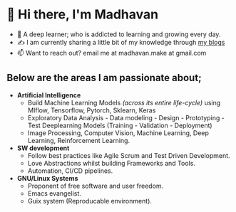 # 👋 Hi there, I'm Madhavan  

  - 💭 A deep learner; who is addicted to learning and growing every day.
  - ✍️ I am currently sharing a little bit of my knowledge through [my blogs](https://madh-van.github.io/)
  - 📫 Want to reach out? email me at madhavan.make at gmail.com

## Below are the areas I am passionate about;

  - **Artificial Intelligence**
    - Build  Machine Learning Models *(across its entire life-cycle)* using
      Mlflow, Tensorflow, Pytorch, Sklearn, Keras
    - Exploratory Data Analysis - Data modeling - Design - Prototyping - Test Deeplearning Models (Training - Validation - Deployment)
    - Image Processing, Computer Vision, Machine Learning, Deep
      Learning, Reinforcement Learning.
  - **SW development**
    - Follow best practices like Agile Scrum and Test Driven Development.
    - Love Abstractions whilst building Frameworks and Tools.
    - Automation, CI/CD pipelines.
  - **GNU/Linux Systems**
    - Proponent of free software and user freedom. 
    - Emacs evangelist.
    - Guix system (Reproducable environment).

